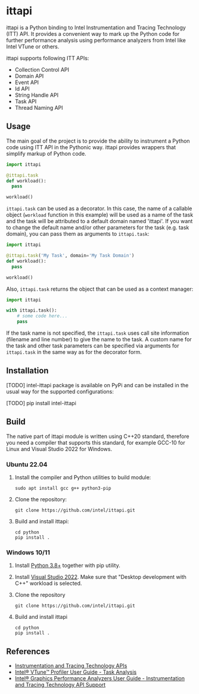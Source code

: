 # ittapi

ittapi is a Python binding to Intel Instrumentation and Tracing Technology (ITT) API. It provides a convenient way
to mark up the Python code for further performance analysis using performance analyzers from Intel like Intel VTune
or others.

ittapi supports following ITT APIs:
 - Collection Control API
 - Domain API
 - Event API
 - Id API
 - String Handle API
 - Task API
 - Thread Naming API

## Usage

The main goal of the project is to provide the ability to instrument a Python code using ITT API in the Pythonic way.
ittapi provides wrappers that simplify markup of Python code.

```python
import ittapi

@ittapi.task
def workload():
  pass

workload()
```

`ittapi.task` can be used as a decorator. In this case, the name of a callable object (`workload` function in this
example) will be used as a name of the task and the task will be attributed to a default domain named 'ittapi'.
If you want to change the default name and/or other parameters for the task (e.g. task domain), you can pass
them as arguments to `ittapi.task`:

```python
import ittapi

@ittapi.task('My Task', domain='My Task Domain')
def workload():
  pass

workload()
```

Also, `ittapi.task` returns the object that can be used as a context manager:

```python
import ittapi

with ittapi.task():
    # some code here...
    pass
```

If the task name is not specified, the `ittapi.task` uses call site information (filename and line number) to give
the name to the task. A custom name for the task and other task parameters can be specified via arguments
for `ittapi.task` in the same way as for the decorator form.

## Installation

[TODO] intel-ittapi package is available on PyPi and can be installed in the usual way for the supported configurations:

[TODO]    pip install intel-ittapi

## Build

The native part of ittapi module is written using C++20 standard, therefore you need a compiler that supports this
standard, for example GCC-10 for Linux and Visual Studio 2022 for Windows.

### Ubuntu 22.04

1. Install the compiler and Python utilities to build module:

       sudo apt install gcc g++ python3-pip

2. Clone the repository:

       git clone https://github.com/intel/ittapi.git

3. Build and install ittapi:

       cd python
       pip install .

### Windows 10/11

1. Install [Python 3.8+](https://www.python.org/downloads/) together with pip utility.

2. Install [Visual Studio 2022](https://visualstudio.microsoft.com/downloads/).
     Make sure that "Desktop development with C++" workload is selected.

3. Clone the repository

       git clone https://github.com/intel/ittapi.git

4. Build and install ittapi

       cd python
       pip install .

## References

 - [Instrumentation and Tracing Technology APIs](https://www.intel.com/content/www/us/en/docs/vtune-profiler/user-guide/2023-0/instrumentation-and-tracing-technology-apis.html)
 - [Intel® VTune™ Profiler User Guide - Task Analysis](https://www.intel.com/content/www/us/en/docs/vtune-profiler/user-guide/2023-0/task-analysis.html)
 - [Intel® Graphics Performance Analyzers User Guide - Instrumentation and Tracing Technology API Support](https://www.intel.com/content/www/us/en/docs/gpa/user-guide/2022-4/instrumentation-and-tracing-technology-apis.html)
